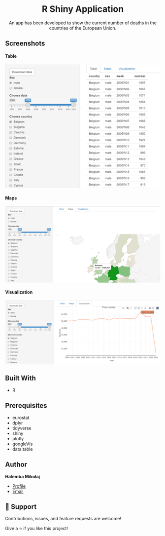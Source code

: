 <h1 align="center">R Shiny Application</h1>

<p align="center"> An app has been developed to show the current number of deaths in the countries of the European Union.</p>


## Screenshots
#### Table
![Table](https://github.com/mikolaj-halemba/R-Shiny-App/blob/main/images/Table.png)
#### Maps
![Maps](https://github.com/mikolaj-halemba/R-Shiny-App/blob/main/images/Maps.png)
#### Visualization
![Visualization](https://github.com/mikolaj-halemba/R-Shiny-App/blob/main/images/Visualizations.png)

## Built With

- R

## Prerequisites
- eurostat
- dplyr
- tidyverse
- shiny
- plotly
- googleVis
- data.table



## Author

**Halemba Mikołaj**


- [Profile](https://github.com/mikolaj-halemba "Halemba Mikołaj")
- [Email](mailto:mikolaj.halemba96@gmail.com?subject=Hi "Hi!")


## 🤝 Support

Contributions, issues, and feature requests are welcome!

Give a ⭐️ if you like this project!


